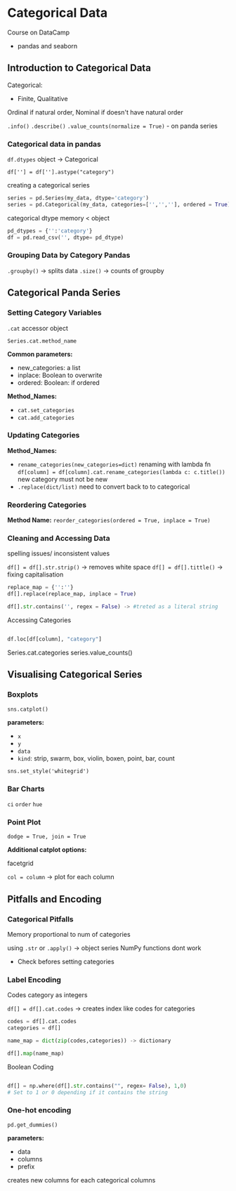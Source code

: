 # Categorical Data
Course on DataCamp
- pandas and seaborn
## Introduction to Categorical Data

Categorical:
- Finite, Qualitative

Ordinal if natural order, Nominal if doesn't have natural order

`.info()`
`.describe()`
`.value_counts(normalize = True)` - on panda series

### Categorical data in pandas

`df.dtypes` 
object -> Categorical

`df[''] = df[''].astype("category")`

creating a categorical series
```python
series = pd.Series(my_data, dtype='category')
series = pd.Categorical(my_data, categories=['','',''], ordered = True)
```

categorical dtype memory < object

```python
pd_dtypes = {'':'category'}
df = pd.read_csv('', dtype= pd_dtype)
```

### Grouping Data by Category Pandas

`.groupby()` -> splits data
`.size()` -> counts of groupby

## Categorical Panda Series

### Setting Category Variables

`.cat` accessor object

`Series.cat.method_name`

**Common parameters:**
- new_categories: a list 
- inplace: Boolean to overwrite
- ordered: Boolean: if ordered

**Method_Names:**
- `cat.set_categories`
- `cat.add_categories`

### Updating Categories

**Method_Names:**
- `rename_categories(new_categories=dict)`
renaming with lambda fn
`df[column] = df[column].cat.rename_categories(lambda c: c.title())`
new category must not be new
- `.replace(dict/list)`
need to convert back to to categorical

### Reordering Categories

**Method Name:**
`reorder_categories(ordered = True, inplace = True)`

### Cleaning and Accessing Data

spelling issues/ inconsistent values

`df[] = df[].str.strip()` -> removes white space
`df[] = df[].tittle()` -> fixing capitalisation

```python
replace_map = {'':''}
df[].replace(replace_map, inplace = True)

df[].str.contains('', regex = False) -> #treted as a literal string

```

Accessing Categories

```python

df.loc[df[column], "category"]

```
Series.cat.categories
series.value_counts()

## Visualising Categorical Series

### Boxplots

`sns.catplot()`

**parameters:**
- `x`
- `y`
- `data`
- `kind`: strip, swarm, box, violin, boxen, point, bar, count

`sns.set_style('whitegrid')`

### Bar Charts

`ci`
`order`
`hue`

### Point Plot

`dodge = True, join = True`

**Additional catplot options:**

facetgrid

`col = column` -> plot for each column

## Pitfalls and Encoding

### Categorical Pitfalls

Memory proportional to num of categories

using `.str` or `.apply()` -> object series
NumPy functions dont work

- Check befores setting categories

### Label Encoding

Codes category as integers

`df[] = df[].cat.codes` -> creates index like codes for categories

```python
codes = df[].cat.codes
categories = df[]

name_map = dict(zip(codes,categories)) -> dictionary

df[].map(name_map)
```

Boolean Coding

```python

df[] = np.where(df[].str.contains("", regex= False), 1,0)
# Set to 1 or 0 depending if it contains the string

```

### One-hot encoding

`pd.get_dummies()`

**parameters:**
- data
- columns
- prefix

creates new columns for each categorical columns


